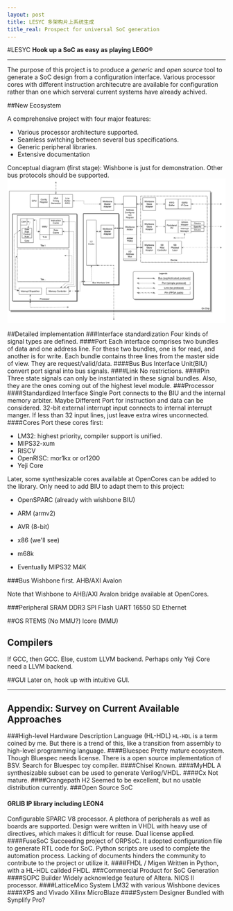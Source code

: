 ```yaml
---
layout: post
title: LESYC 多架构片上系统生成
title_real: Prospect for universal SoC generation
---
```

#LESYC
__Hook up a SoC as easy as playing LEGO&reg;__
* * * *

The purpose of this project is to produce a *generic* and *open source* tool to generate a SoC design from a configuration interface.
Various processor cores with different instruction architecutre are available for configuration rather than one which serveral current systems have already achived.

##New Ecosystem

A comprehensive project with four major features:

+ Various processor architecture supported.
+ Seamless switching between several bus specifications.
+ Generic peripheral libraries.
+ Extensive documentation

Conceptual diagram (first stage):
Wishbone is just for demonstration. Other bus protocols should be supported.
![All about LESYC](/images/LESYC.png)

##Detailed implementation
###Interface standardization
Four kinds of signal types are defined.
####Port
Each interface comprises two bundles of data and one address line. For these two bundles, one is for read, and another is for write. Each bundle contains three lines from the master side of view. They are request/valid/data.
####Bus
Bus Interface Unit(BIU) convert port signal into bus signals.
####Link
No restrictions.
####Pin
Three state signals can only be instantiated in these signal bundles. Also, they are the ones coming out of the highest level module.
###Processor
####Standardized Interface
Single Port connects to the BIU and the internal memory arbiter. Maybe Different Port for instruction and data can be considered.
32-bit external interrupt input connects to internal interrupt manger. If less than 32 input lines, just leave extra wires unconnected.
####Cores
Port these cores first:

+ LM32: highest priority, compiler support is unified.
+ MIPS32-xum
+ RISCV
+ OpenRISC: mor1kx or or1200
+ Yeji Core

Later, some synthesizable cores available at OpenCores can be added to the library. Only need to add BIU to adapt them to this project:

+ OpenSPARC (already with wishbone BIU)
+ ARM (armv2)
+ AVR (8-bit)
+ x86 (we'll see)
+ m68k

+ Eventually MIPS32 M4K


###Bus
Wishbone first.
AHB/AXI
Avalon

Note that Wishbone to AHB/AXI Avalon bridge available at OpenCores.

###Peripheral
SRAM
DDR3
SPI Flash
UART 16550
SD
Ethernet

##OS
RTEMS (No MMU?)
lcore (MMU)

## Compilers
If GCC, then GCC.
Else, custom LLVM backend.
Perhaps only Yeji Core need a LLVM backend.

##GUI
Later on, hook up with intuitive GUI.

* * * *

## Appendix: Survey on Current Available Approaches
###High-level Hardware Description Language (HL-HDL)
`HL-HDL` is a term coined by me. But there is a trend of this, like a transition from assembly to high-level programming language.
####Bluespec
Pretty mature ecosystem. Though Bluespec needs license. There is a open source implementation of BSV. Search for Bluespec toy compiler.
####Chisel
Known.
####MyHDL
A synthesizable subset can be used to generate Verilog/VHDL.
####Cx
Not mature.
####Orangepath H2
Seemed to be excellent, but no usable distribution currently.
###Open Source SoC
#### GRLIB IP library including LEON4
Configurable SPARC V8 processor. A plethora of peripherals as well as boards are supported. Design were written in VHDL with heavy use of directives, which makes it difficult for reuse. Dual license applied.
####FuseSoC
Succeeding project of ORPSoC. It adopted configuration file to generate RTL code for SoC. Python scripts are used to complete the automation process.
Lacking of documents hinders the community to contribute to the project or utilize it.
####FHDL / Migen
Written in Python, with a HL-HDL callded FHDL.
###Commercial Product for SoC Generation
####SOPC Builder
Widely acknowledge feature of Altera. NIOS II processor.
####LatticeMico System
LM32 with various Wishbone devices
####XPS and Vivado
Xilinx MicroBlaze
####System Designer
Bundled with Synplify Pro?
